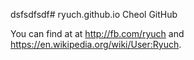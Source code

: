 dsfsdfsdf# ryuch.github.io
Cheol GitHub

You can find at at <a href=http://fb.com/ryuch>http://fb.com/ryuch</a> and https://en.wikipedia.org/wiki/User:Ryuch. 

